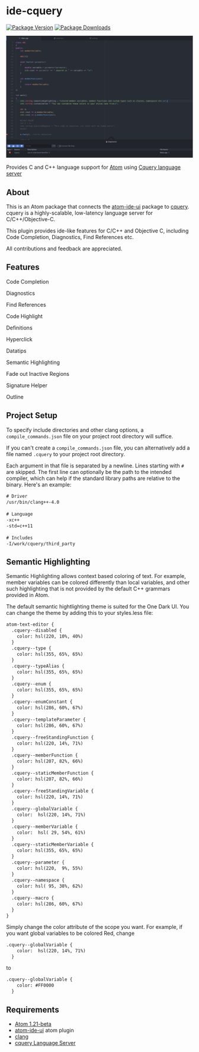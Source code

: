 # ide-cquery

[![Package Version](https://img.shields.io/apm/v/ide-cquery.svg)](https://atom.io/packages/ide-cquery)
[![Package Downloads](https://img.shields.io/apm/dm/ide-cquery.svg)](https://atom.io/packages/ide-cquery)

![Readme Pic](readme_pic.png)

Provides C and C++ language support for [Atom][atom] using
[Cquery language server][cquery]

## About

This is an Atom package that connects the [atom-ide-ui][atom-ide-ui] package to [cquery][cquery]. cquery is a highly-scalable, low-latency language server for C/C++/Objective-C.

This plugin provides ide-like features for C/C++ and Objective C, including Code Completion, Diagnostics, Find References etc.

All contributions and feedback are appreciated.

## Features
Code Completion

Diagnostics

Find References

Code Highlight

Definitions

Hyperclick

Datatips

Semantic Highlighting

Fade out Inactive Regions

Signature Helper

Outline

## Project Setup

To specify include directories and other clang options, a `compile_commands.json` file on your project root directory will suffice.

If you can't create a `compile_commands.json` file, you can alternatively add a file named `.cquery` to your project root directory.

Each argument in that file is separated by a newline. Lines starting with `#` are skipped. The first line can optionally be the path to the intended compiler, which can help if the standard library paths are relative to the binary. Here's an example:

```
# Driver
/usr/bin/clang++-4.0

# Language
-xc++
-std=c++11

# Includes
-I/work/cquery/third_party
```
## Semantic Highlighting

Semantic Highlighting allows context based coloring of text. For example, member variables can be colored differently than local variables, and other such highlighting that is not provided by the default C++ grammars provided in Atom.

The default semantic hightlighting theme is suited for the One Dark UI. You can change the theme by adding this to your styles.less file:

```
atom-text-editor {
  .cquery--disabled {
    color: hsl(220, 10%, 40%)
  }
  .cquery--type {
    color: hsl(355, 65%, 65%)
  }
  .cquery--typeAlias {
    color: hsl(355, 65%, 65%)
  }
  .cquery--enum {
    color: hsl(355, 65%, 65%)
  }
  .cquery--enumConstant {
    color: hsl(286, 60%, 67%)
  }
  .cquery--templateParameter {
    color: hsl(286, 60%, 67%)
  }
  .cquery--freeStandingFunction {
    color: hsl(220, 14%, 71%)
  }
  .cquery--memberFunction {
    color: hsl(207, 82%, 66%)
  }
  .cquery--staticMemberFunction {
    color: hsl(207, 82%, 66%)
  }
  .cquery--freeStandingVariable {
    color: hsl(220, 14%, 71%)
  }
  .cquery--globalVariable {
    color:  hsl(220, 14%, 71%)
  }
  .cquery--memberVariable {
    color:  hsl( 29, 54%, 61%)
  }
  .cquery--staticMemberVariable {
    color: hsl(355, 65%, 65%)
  }
  .cquery--parameter {
    color: hsl(220,  9%, 55%)
  }
  .cquery--namespace {
    color: hsl( 95, 38%, 62%)
  }
  .cquery--macro {
    color: hsl(286, 60%, 67%)
  }
}
```

Simply change the color attribute of the scope you want. For example, if you want global variables to be colored Red, change

```
.cquery--globalVariable {
    color:  hsl(220, 14%, 71%)
  }
```
to
```
.cquery--globalVariable {
    color: #FF0000
  }
```

## Requirements

+ [Atom 1.21-beta][atom]
+ [atom-ide-ui][atom-ide-ui] atom plugin
+ [clang][clang]
+ [cquery Language Server][cquery_wiki]

[atom]: http://atom.io/beta
[cquery]: https://github.com/cquery-project/cquery
[cquery_wiki]: https://github.com/cquery-project/cquery
[atom-ide-ui]: https://atom.io/packages/atom-ide-ui
[clang]: http://releases.llvm.org/download.html
